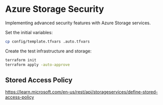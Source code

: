 # Azure Storage Security

Implementing advanced security features with Azure Storage services.

Set the initial variables:

```sh
cp config/template.tfvars .auto.tfvars
```

Create the test infrastructure and storage:

```sh
terraform init
terraform apply -auto-approve
```


## Stored Access Policy

https://learn.microsoft.com/en-us/rest/api/storageservices/define-stored-access-policy
